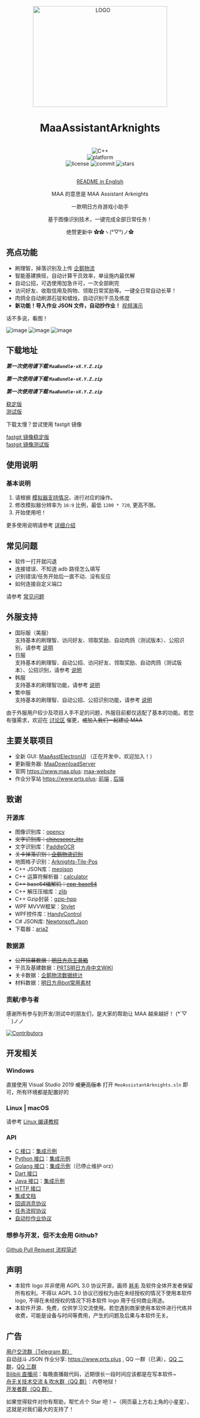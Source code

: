 <div align="center">

<img alt="LOGO" src="https://user-images.githubusercontent.com/18511905/148931479-23aef436-2fc1-4c1e-84c9-bae17be710a5.png" width=360 height=270/>

# MaaAssistantArknights

<br>
<div>
    <img alt="C++" src="https://img.shields.io/badge/c++-17-%2300599C?logo=cplusplus">
</div>
<div>
    <img alt="platform" src="https://img.shields.io/badge/platform-Windows%20%7C%20Linux%20%7C%20macOS-blueviolet">
</div>
<div>
    <img alt="license" src="https://img.shields.io/github/license/MaaAssistantArknights/MaaAssistantArknights">
    <img alt="commit" src="https://img.shields.io/github/commit-activity/m/MaaAssistantArknights/MaaAssistantArknights?color=%23ff69b4">
    <img alt="stars" src="https://img.shields.io/github/stars/MaaAssistantArknights/MaaAssistantArknights?style=social">
</div>
<br>

[README in English](README-en.md)

MAA 的意思是 MAA Assistant Arknights

一款明日方舟游戏小助手

基于图像识别技术，一键完成全部日常任务！

绝赞更新中  ✿✿ヽ(°▽°)ノ✿  

</div>

## 亮点功能

- 刷理智，掉落识别及上传 [企鹅物流](https://penguin-stats.cn/)
- 智能基建换班，自动计算干员效率，单设施内最优解
- 自动公招，可选使用加急许可，一次全部刷完
- 访问好友、收取信用及购物、领取日常奖励等。一键全日常自动长草！
- 肉鸽全自动刷源石锭和蜡烛，自动识别干员及练度
- **新功能！导入作业 JSON 文件，自动抄作业！** [视频演示](https://www.bilibili.com/video/BV14u411673q/)

话不多说，看图！  

![image](https://user-images.githubusercontent.com/99072975/177110402-513b8267-380f-47b2-aeb3-04d8d1e1c850.png)
![image](https://user-images.githubusercontent.com/99072975/177110410-ad4f84f5-e94f-49aa-954b-25d49aa7f6f9.png)
![image](https://user-images.githubusercontent.com/99072975/172045163-e9ead337-eb62-4f9f-a354-9e302f767a52.png)



## 下载地址

***第一次使用请下载 `MaaBundle-vX.Y.Z.zip`***

***第一次使用请下载 `MaaBundle-vX.Y.Z.zip`***

***第一次使用请下载 `MaaBundle-vX.Y.Z.zip`***

[稳定版](https://github.com/MaaAssistantArknights/MaaAssistantArknights/releases/latest)  
[测试版](https://github.com/MaaAssistantArknights/MaaAssistantArknights/releases)  

下载太慢？尝试使用 fastgit 镜像  

[fastgit 镜像稳定版](https://hub.fastgit.xyz/MaaAssistantArknights/MaaAssistantArknights/releases/latest)  
[fastgit 镜像测试版](https://hub.fastgit.xyz/MaaAssistantArknights/MaaAssistantArknights/releases)

## 使用说明

### 基本说明

1. 请根据 [模拟器支持情况](docs/模拟器支持.md)，进行对应的操作。
2. 修改模拟器分辨率为 `16:9` 比例，最低 `1280 * 720`, 更高不限。
3. 开始使用吧！

更多使用说明请参考 [详细介绍](docs/详细介绍.md)

## 常见问题

- 软件一打开就闪退
- 连接错误、不知道 adb 路径怎么填写
- 识别错误/任务开始后一直不动、没有反应
- 如何连接自定义端口

请参考 [常见问题](docs/常见问题.md)

## 外服支持

- 国际服（美服）  
  支持基本的刷理智、访问好友、领取奖励、自动肉鸽（测试版本）、公招识别，请参考 [说明](resource/global/YoStarEN/readme.md)
- 日服  
  支持基本的刷理智、自动公招、访问好友、领取奖励、自动肉鸽（测试版本）、公招识别，请参考 [说明](resource/global/YoStarJP/readme.md)
- 韩服  
  支持基本的刷理智功能，请参考 [说明](resource/global/YoStarKR/readme.md)
- 繁中服  
  支持基本的刷理智、自动公招、公招识别功能，请参考 [说明](resource/global/txwy/readme.md)

由于外服用户较少及项目人手不足的问题，外服目前都仅适配了基本的功能。若您有强需求，欢迎在 [讨论区](https://github.com/MaaAssistantArknights/MaaAssistantArknights/discussions) 催更，~~或加入我们一起建设 MAA~~

## 主要关联项目

- 全新 GUI: [MaaAsstElectronUI](https://github.com/MaaAssistantArknights/MaaAsstElectronUI) （正在开发中，欢迎加入！）
- 更新服务器: [MaaDownloadServer](https://github.com/MaaAssistantArknights/MaaDownloadServer)
- 官网 <https://www.maa.plus>: [maa-website](https://github.com/MaaAssistantArknights/maa-website)
- 作业分享站 <https://www.prts.plus>: [前端](https://github.com/MaaAssistantArknights/maa-copilot-frontend) , [后端](https://github.com/MaaAssistantArknights/MaaCopilotServer)

## 致谢

### 开源库

- 图像识别库：[opencv](https://github.com/opencv/opencv.git)
- ~~文字识别库：[chineseocr_lite](https://github.com/DayBreak-u/chineseocr_lite.git)~~
- 文字识别库：[PaddleOCR](https://github.com/PaddlePaddle/PaddleOCR)
- ~~关卡掉落识别：[企鹅物流识别](https://github.com/penguin-statistics/recognizer)~~
- 地图格子识别：[Arknights-Tile-Pos](https://github.com/yuanyan3060/Arknights-Tile-Pos)
- C++ JSON库：[meojson](https://github.com/MistEO/meojson.git)
- C++ 运算符解析器：[calculator](https://github.com/kimwalisch/calculator)
- ~~C++ base64编解码：[cpp-base64](https://github.com/ReneNyffenegger/cpp-base64)~~
- C++ 解压压缩库：[zlib](https://github.com/madler/zlib)
- C++ Gzip封装：[gzip-hpp](https://github.com/mapbox/gzip-hpp)
- WPF MVVW框架：[Stylet](https://github.com/canton7/Stylet)
- WPF控件库：[HandyControl](https://github.com/HandyOrg/HandyControl)
- C# JSON库: [Newtonsoft.Json](https://github.com/JamesNK/Newtonsoft.Json)
- 下载器：[aria2](https://github.com/aria2/aria2)

### 数据源

- ~~公开招募数据：[明日方舟工具箱](https://www.bigfun.cn/tools/aktools/hr)~~
- 干员及基建数据：[PRTS明日方舟中文WIKI](http://prts.wiki/)
- 关卡数据：[企鹅物流数据统计](https://penguin-stats.cn/)
- 材料数据：[明日方舟bot常用素材](https://github.com/yuanyan3060/Arknights-Bot-Resource)

### 贡献/参与者

感谢所有参与到开发/测试中的朋友们，是大家的帮助让 MAA 越来越好！ (*´▽｀)ノノ

[![Contributors](https://contributors-img.web.app/image?repo=MaaAssistantArknights/MaaAssistantArknights)](https://github.com/MaaAssistantArknights/MaaAssistantArknights/graphs/contributors)

## 开发相关

### Windows

直接使用 Visual Studio 2019 ~~或更高版本~~ 打开 `MeoAssistantArknights.sln` 即可，所有环境都是配置好的

### Linux | macOS

请参考 [Linux 编译教程](docs/Linux编译教程.md)

### API

- [C 接口](include/AsstCaller.h)：[集成示例](tools/TestCaller/main.cpp)
- [Python 接口](src/Python/asst.py)：[集成示例](src/Python/sample.py)
- [Golang 接口](src/Golang/maa/)：[集成示例](src/Golang/cli.go)（已停止维护 orz）
- [Dart 接口](src/dart/)
- [Java 接口](src/Java/Maaj/src/main/java/com/iguigui/maaj/easySample/MeoAssistant.java)：[集成示例](src/Java/Maaj/src/main/java/com/iguigui/maaj/easySample/MaaJavaSample.java)
- [HTTP 接口](src/Java/Maaj/Readme.md)
- [集成文档](docs/集成文档.md)
- [回调消息协议](docs/回调消息协议.md)
- [任务流程协议](docs/任务流程协议.md)
- [自动抄作业协议](docs/战斗流程协议.md)

### 想参与开发，但不太会用 Github?

[Github Pull Request 流程简述](docs/PR流程简述.md)

## 声明

- 本软件 logo 并非使用 AGPL 3.0 协议开源，画师 [耗毛](https://weibo.com/u/3251357314) 及软件全体开发者保留所有权利。不得以 AGPL 3.0 协议已授权为由在未经授权的情况下使用本软件 logo, 不得在未经授权的情况下将本软件 logo 用于任何商业用途。
- 本软件开源、免费，仅供学习交流使用。若您遇到商家使用本软件进行代练并收费，可能是设备与时间等费用，产生的问题及后果与本软件无关。

## 广告

[用户交流群（Telegram 群）](https://t.me/+Mgc2Zngr-hs3ZjU1)  
自动战斗 JSON 作业分享: <https://www.prts.plus> , QQ 一群（已满），[QQ 二群](https://jq.qq.com/?_wv=1027&k=R3oleoKc)，[QQ 三群](https://jq.qq.com/?_wv=1027&k=mKdOnhWV)    
[Bilibili 直播间](https://live.bilibili.com/2808861)：每晚直播敲代码，近期很长一段时间应该都是在写本软件~  
[舟无关技术交流 & 吹水群（QQ 群）](https://jq.qq.com/?_wv=1027&k=ypbzXcA2)：内卷地狱！  
[开发者群（QQ 群）](https://jq.qq.com/?_wv=1027&k=JM9oCk3C)  

如果觉得软件对你有帮助，帮忙点个 Star 吧！~（网页最上方右上角的小星星），这就是对我们最大的支持了！
